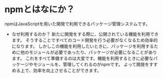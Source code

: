 # npmとはなにか？
npmはJavaScriptを用いた開発で利用できるパッケージ管理システムです。

- なぜ利用するのか？
新たに開発をする際に、公開されている機能を利用できます。
そうすることですべてのコード開発を行う必要がなくなるため効率的になります。
しかしこの機能を利用したいときに、パッケージを利用するために他のモジュールが必要であったり、パッケージが必要になることがあります。
これをすべて準備するのは大変です。機能を利用するときに必要なパッケージやモジュールを、管理してくれるのがnpmです。
よって開発をすすめる上で、効率を向上させることができます。